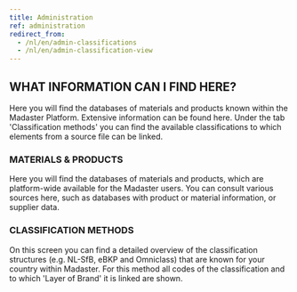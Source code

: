 ```yaml
---
title: Administration
ref: administration
redirect_from:
  - /nl/en/admin-classifications
  - /nl/en/admin-classification-view
---
```


## WHAT INFORMATION CAN I FIND HERE?
Here you will find the databases of materials and products known within the Madaster Platform. Extensive information can be found here. Under the tab 'Classification methods' you can find the available classifications to which elements from a source file can be linked.

### MATERIALS & PRODUCTS
Here you will find the databases of materials and products, which are platform-wide available for the Madaster users. You can consult various sources here, such as databases with product or material information, or supplier data.

### CLASSIFICATION METHODS
On this screen you can find a detailed overview of the classification structures (e.g. NL-SfB, eBKP and Omniclass) that are known for your country within Madaster. For this method all codes of the classification and to which 'Layer of Brand' it is linked are shown.
